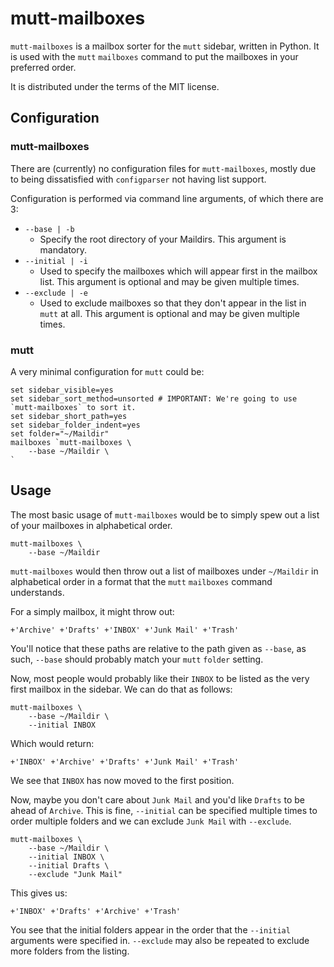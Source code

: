 # mutt-mailboxes

`mutt-mailboxes` is a mailbox sorter for the `mutt` sidebar, written in Python.
It is used with the `mutt` `mailboxes` command to put the mailboxes in your
preferred order.

It is distributed under the terms of the MIT license.

## Configuration

### mutt-mailboxes

There are (currently) no configuration files for `mutt-mailboxes`, mostly due
to being dissatisfied with `configparser` not having list support.

Configuration is performed via command line arguments, of which there are 3:
  * `--base | -b`
    * Specify the root directory of your Maildirs. This argument is mandatory.
  * `--initial | -i`
    * Used to specify the mailboxes which will appear first in the mailbox list.
      This argument is optional and may be given multiple times.
  * `--exclude | -e`
    * Used to exclude mailboxes so that they don't appear in the list in `mutt`
      at all.
      This argument is optional and may be given multiple times.

### mutt

A very minimal configuration for `mutt` could be:

```
set sidebar_visible=yes
set sidebar_sort_method=unsorted # IMPORTANT: We're going to use `mutt-mailboxes` to sort it.
set sidebar_short_path=yes
set sidebar_folder_indent=yes
set folder="~/Maildir"
mailboxes `mutt-mailboxes \
	--base ~/Maildir \
`
```

## Usage

The most basic usage of `mutt-mailboxes` would be to simply spew out a list of
your mailboxes in alphabetical order.

```shell
mutt-mailboxes \
	--base ~/Maildir
```

`mutt-mailboxes` would then throw out a list of mailboxes under `~/Maildir` in
alphabetical order in a format that the `mutt` `mailboxes` command understands.

For a simply mailbox, it might throw out:

```
+'Archive' +'Drafts' +'INBOX' +'Junk Mail' +'Trash'
```

You'll notice that these paths are relative to the path given as `--base`, as
such, `--base` should probably match your `mutt` `folder` setting.

Now, most people would probably like their `INBOX` to be listed as the very
first mailbox in the sidebar. We can do that as follows:

```shell
mutt-mailboxes \
	--base ~/Maildir \
	--initial INBOX
```

Which would return:

```
+'INBOX' +'Archive' +'Drafts' +'Junk Mail' +'Trash'
```

We see that `INBOX` has now moved to the first position.

Now, maybe you don't care about `Junk Mail` and you'd like `Drafts` to be ahead
of `Archive`. This is fine, `--initial` can be specified multiple times to
order multiple folders and we can exclude `Junk Mail` with `--exclude`.

```shell
mutt-mailboxes \
	--base ~/Maildir \
	--initial INBOX \
	--initial Drafts \
	--exclude "Junk Mail"
```

This gives us:

```
+'INBOX' +'Drafts' +'Archive' +'Trash'
```

You see that the initial folders appear in the order that the `--initial`
arguments were specified in.
`--exclude` may also be repeated to exclude more folders from the listing.

